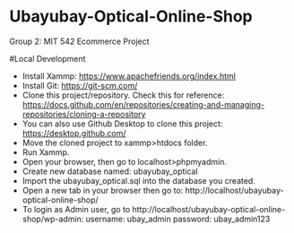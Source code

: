 # Ubayubay-Optical-Online-Shop
Group 2: MIT 542 Ecommerce Project

#Local Development
- Install Xammp: https://www.apachefriends.org/index.html
- Install Git: https://git-scm.com/
- Clone this project/repository. Check this for reference: https://docs.github.com/en/repositories/creating-and-managing-repositories/cloning-a-repository
- You can also use Github Desktop to clone this project: https://desktop.github.com/
- Move the cloned project to xammp>htdocs folder.
- Run Xammp.
- Open your browser, then go to localhost>phpmyadmin.
- Create new database named: ubayubay_optical
- Import the ubayubay_optical.sql into the database you created.
- Open a new tab in your browser then go to: http://localhost/ubayubay-optical-online-shop/
- To login as Admin user, go to http://localhost/ubayubay-optical-online-shop/wp-admin: username: ubay_admin password: ubay_admin123
